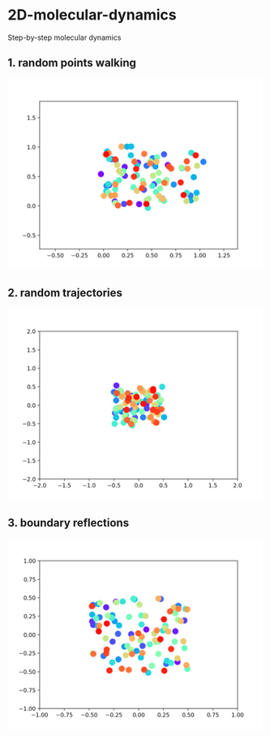 # 2D-molecular-dynamics
Step-by-step molecular dynamics
## 1. random points walking
![](scatter.gif)
## 2. random trajectories
![](002_random_trajectories.gif)
## 3. boundary reflections
![](003_boundary_reflection.gif)

